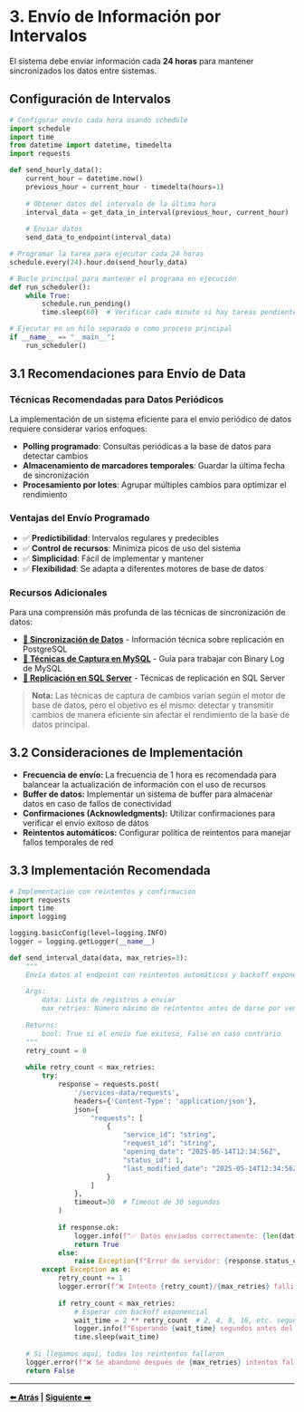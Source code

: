 # 3. Envío de Información por Intervalos

El sistema debe enviar información cada **24 horas** para mantener sincronizados los datos entre sistemas.

## Configuración de Intervalos

```python
# Configurar envío cada hora usando schedule
import schedule
import time
from datetime import datetime, timedelta
import requests

def send_hourly_data():
    current_hour = datetime.now()
    previous_hour = current_hour - timedelta(hours=1)
    
    # Obtener datos del intervalo de la última hora
    interval_data = get_data_in_interval(previous_hour, current_hour)
    
    # Enviar datos
    send_data_to_endpoint(interval_data)

# Programar la tarea para ejecutar cada 24 horas
schedule.every(24).hour.do(send_hourly_data)

# Bucle principal para mantener el programa en ejecución
def run_scheduler():
    while True:
        schedule.run_pending()
        time.sleep(60)  # Verificar cada minuto si hay tareas pendientes

# Ejecutar en un hilo separado o como proceso principal
if __name__ == "__main__":
    run_scheduler()
```

## 3.1 Recomendaciones para Envío de Data

### Técnicas Recomendadas para Datos Periódicos

La implementación de un sistema eficiente para el envío periódico de datos requiere considerar varios enfoques:

- **Polling programado**: Consultas periódicas a la base de datos para detectar cambios
- **Almacenamiento de marcadores temporales**: Guardar la última fecha de sincronización
- **Procesamiento por lotes**: Agrupar múltiples cambios para optimizar el rendimiento

### Ventajas del Envío Programado

- ✅ **Predictibilidad**: Intervalos regulares y predecibles
- ✅ **Control de recursos**: Minimiza picos de uso del sistema
- ✅ **Simplicidad**: Fácil de implementar y mantener
- ✅ **Flexibilidad**: Se adapta a diferentes motores de base de datos

### Recursos Adicionales

Para una comprensión más profunda de las técnicas de sincronización de datos:

- **[🔗 Sincronización de Datos](https://www.postgresql.org/docs/current/logical-replication.html)** - Información técnica sobre replicación en PostgreSQL
- **[🔗 Técnicas de Captura en MySQL](https://dev.mysql.com/doc/refman/8.0/en/binary-log.html)** - Guía para trabajar con Binary Log de MySQL
- **[🔗 Replicación en SQL Server](https://docs.microsoft.com/en-us/sql/relational-databases/track-changes/about-change-data-capture-sql-server)** - Técnicas de replicación en SQL Server

> **Nota:** Las técnicas de captura de cambios varían según el motor de base de datos, pero el objetivo es el mismo: detectar y transmitir cambios de manera eficiente sin afectar el rendimiento de la base de datos principal.

## 3.2 Consideraciones de Implementación

- **Frecuencia de envío:** La frecuencia de 1 hora es recomendada para balancear la actualización de información con el uso de recursos
- **Buffer de datos:** Implementar un sistema de buffer para almacenar datos en caso de fallos de conectividad
- **Confirmaciones (Acknowledgments):** Utilizar confirmaciones para verificar el envío exitoso de datos
- **Reintentos automáticos:** Configurar política de reintentos para manejar fallos temporales de red

## 3.3 Implementación Recomendada

```python
# Implementación con reintentos y confirmación
import requests
import time
import logging

logging.basicConfig(level=logging.INFO)
logger = logging.getLogger(__name__)

def send_interval_data(data, max_retries=3):
    """
    Envía datos al endpoint con reintentos automáticos y backoff exponencial
    
    Args:
        data: Lista de registros a enviar
        max_retries: Número máximo de reintentos antes de darse por vencido
        
    Returns:
        bool: True si el envío fue exitoso, False en caso contrario
    """
    retry_count = 0
    
    while retry_count < max_retries:
        try:
            response = requests.post(
                '/services-data/requests',
                headers={'Content-Type': 'application/json'},
                json={
                    "requests": [
                        {
                            "service_id": "string",
                            "request_id": "string",
                            "opening_date": "2025-05-14T12:34:56Z",
                            "status_id": 1,
                            "last_modified_date": "2025-05-14T12:34:56Z"
                        }
                    ]
                },
                timeout=30  # Timeout de 30 segundos
            )
            
            if response.ok:
                logger.info(f"✅ Datos enviados correctamente: {len(data)} registros")
                return True
            else:
                raise Exception(f"Error de servidor: {response.status_code}")
        except Exception as e:
            retry_count += 1
            logger.error(f"❌ Intento {retry_count}/{max_retries} fallido: {str(e)}")
            
            if retry_count < max_retries:
                # Esperar con backoff exponencial
                wait_time = 2 ** retry_count  # 2, 4, 8, 16, etc. segundos
                logger.info(f"Esperando {wait_time} segundos antes del siguiente intento...")
                time.sleep(wait_time)
    
    # Si llegamos aquí, todos los reintentos fallaron
    logger.error(f"❌ Se abandonó después de {max_retries} intentos fallidos")
    return False
```

---

**[⬅️ Atrás](02-envio-solicitudes.md) | [Siguiente ➡️](04-consideraciones-adicionales.md)**
